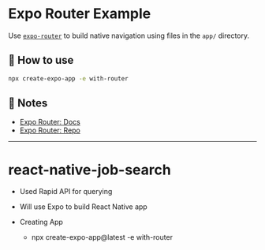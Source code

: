 # Expo Router Example

Use [`expo-router`](https://expo.github.io/router) to build native navigation using files in the `app/` directory.

## 🚀 How to use

```sh
npx create-expo-app -e with-router
```

## 📝 Notes

- [Expo Router: Docs](https://expo.github.io/router)
- [Expo Router: Repo](https://github.com/expo/router)

---

# react-native-job-search

* Used Rapid API for querying
* Will use Expo to build React Native app

* Creating App
    *  npx create-expo-app@latest -e with-router
